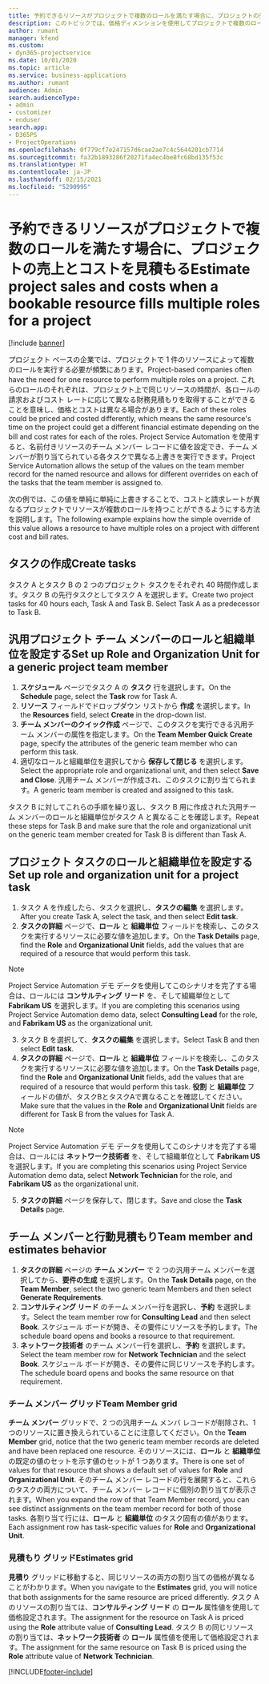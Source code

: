 ```yaml
---
title: 予約できるリソースがプロジェクトで複数のロールを満たす場合に、プロジェクトの売上とコストを見積もる
description: このトピックでは、価格ディメンションを使用してプロジェクトで複数のロールを満たすリソースの価格とコストをサポートできる方法に関する情報を提供します。
author: rumant
manager: kfend
ms.custom:
- dyn365-projectservice
ms.date: 10/01/2020
ms.topic: article
ms.service: business-applications
ms.author: rumant
audience: Admin
search.audienceType:
- admin
- customizer
- enduser
search.app:
- D365PS
- ProjectOperations
ms.openlocfilehash: 0f779cf7e247157d6cae2ae7c4c5644201cb7714
ms.sourcegitcommit: fa32b1893286f20271fa4ec4be8fc68bd135f53c
ms.translationtype: HT
ms.contentlocale: ja-JP
ms.lasthandoff: 02/15/2021
ms.locfileid: "5290995"
---
```

# <a name="estimate-project-sales-and-costs-when-a-bookable-resource-fills-multiple-roles-for-a-project"></a><span data-ttu-id="3115d-103">予約できるリソースがプロジェクトで複数のロールを満たす場合に、プロジェクトの売上とコストを見積もる</span><span class="sxs-lookup"><span data-stu-id="3115d-103">Estimate project sales and costs when a bookable resource fills multiple roles for a project</span></span> 

[!include [banner](../includes/psa-now-project-operations.md)]

<span data-ttu-id="3115d-104">プロジェクト ベースの企業では、プロジェクトで 1 件のリソースによって複数のロールを実行する必要が頻繁にあります。</span><span class="sxs-lookup"><span data-stu-id="3115d-104">Project-based companies often have the need for one resource to perform multiple roles on a project.</span></span> <span data-ttu-id="3115d-105">これらのロールのそれぞれは、プロジェクト上で同じリソースの時間が、各ロールの請求およびコスト レートに応じて異なる財務見積もりを取得することができることを意味し、価格とコストは異なる場合があります。</span><span class="sxs-lookup"><span data-stu-id="3115d-105">Each of these roles could be priced and costed differently, which means the same resource's time on the project could get a different financial estimate depending on the bill and cost rates for each of the roles.</span></span> <span data-ttu-id="3115d-106">Project Service Automation を使用すると、名前付きリソースのチーム メンバー レコードに値を設定でき、チーム メンバーが割り当てられている各タスクで異なる上書きを実行できます。</span><span class="sxs-lookup"><span data-stu-id="3115d-106">Project Service Automation allows the setup of the values on the team member record for the named resource and allows for different overrides on each of the tasks that the team member is assigned to.</span></span>

<span data-ttu-id="3115d-107">次の例では、この値を単純に単純に上書きすることで、コストと請求レートが異なるプロジェクトでリソースが複数のロールを持つことができるようにする方法を説明します。</span><span class="sxs-lookup"><span data-stu-id="3115d-107">The following example  explains how the simple override of this value allows a resource to have multiple roles on a project with different cost and bill rates.</span></span>

## <a name="create-tasks"></a><span data-ttu-id="3115d-108">タスクの作成</span><span class="sxs-lookup"><span data-stu-id="3115d-108">Create tasks</span></span>
<span data-ttu-id="3115d-109">タスク A とタスク B の 2 つのプロジェクト タスクをそれぞれ 40 時間作成します。タスク B の先行タスクとしてタスク A を選択します。</span><span class="sxs-lookup"><span data-stu-id="3115d-109">Create two project tasks for 40 hours each, Task A and Task B. Select Task A as a predecessor to Task B.</span></span>

## <a name="set-up-role-and-organization-unit-for-a-generic-project-team-member"></a><span data-ttu-id="3115d-110">汎用プロジェクト チーム メンバーのロールと組織単位を設定する</span><span class="sxs-lookup"><span data-stu-id="3115d-110">Set up Role and Organization Unit for a generic project team member</span></span>

1. <span data-ttu-id="3115d-111">**スケジュール** ページでタスク A の **タスク** 行を選択します。</span><span class="sxs-lookup"><span data-stu-id="3115d-111">On the **Schedule** page, select the **Task** row for Task A.</span></span> 
2. <span data-ttu-id="3115d-112">**リソース** フィールドでドロップダウン リストから **作成** を選択します。</span><span class="sxs-lookup"><span data-stu-id="3115d-112">In the **Resources** field, select **Create** in the drop-down list.</span></span>
3. <span data-ttu-id="3115d-113">**チーム メンバーのクイック作成** ページで、このタスクを実行できる汎用チーム メンバーの属性を指定します。</span><span class="sxs-lookup"><span data-stu-id="3115d-113">On the **Team Member Quick Create** page, specify the attributes of the generic team member who can perform this task.</span></span>
4. <span data-ttu-id="3115d-114">適切なロールと組織単位を選択してから **保存して閉じる** を選択します。</span><span class="sxs-lookup"><span data-stu-id="3115d-114">Select the appropriate role and organizational unit, and then select **Save and Close**.</span></span> <span data-ttu-id="3115d-115">汎用チーム メンバーが作成され、このタスクに割り当てられます。</span><span class="sxs-lookup"><span data-stu-id="3115d-115">A generic team member is created and assigned to this task.</span></span> 

<span data-ttu-id="3115d-116">タスク B に対してこれらの手順を繰り返し、タスク B 用に作成された汎用チーム メンバーのロールと組織単位がタスク A と異なることを確認します。</span><span class="sxs-lookup"><span data-stu-id="3115d-116">Repeat these steps for Task B and make sure that the role and organizational unit on the generic team member created for Task B is different than Task A.</span></span> 

## <a name="set-up-role-and-organization-unit-for-a-project-task"></a><span data-ttu-id="3115d-117">プロジェクト タスクのロールと組織単位を設定する</span><span class="sxs-lookup"><span data-stu-id="3115d-117">Set up role and organization unit for a project task</span></span>

1. <span data-ttu-id="3115d-118">タスク A を作成したら、タスクを選択し、**タスクの編集** を選択します。</span><span class="sxs-lookup"><span data-stu-id="3115d-118">After you create Task A, select the task, and then select **Edit task**.</span></span>
2. <span data-ttu-id="3115d-119">**タスクの詳細** ページで、**ロール** と **組織単位** フィールドを検索し、このタスクを実行するリソースに必要な値を追加します。</span><span class="sxs-lookup"><span data-stu-id="3115d-119">On the **Task Details** page, find the **Role** and **Organizational Unit** fields, add the values that are required of a resource that would perform this task.</span></span> 

  > [!NOTE]
  > <span data-ttu-id="3115d-120">Project Service Automation デモ データを使用してこのシナリオを完了する場合は、ロールには **コンサルティング リード** を、そして組織単位として **Fabrikam US** を選択します。</span><span class="sxs-lookup"><span data-stu-id="3115d-120">If you are completing this scenarios using Project Service Automation demo data, select **Consulting Lead** for the role, and **Fabrikam US** as the organizational unit.</span></span>

3. <span data-ttu-id="3115d-121">タスク B を選択して、**タスクの編集** を選択します。</span><span class="sxs-lookup"><span data-stu-id="3115d-121">Select Task B and then select **Edit task**.</span></span>
4. <span data-ttu-id="3115d-122">**タスクの詳細** ページで、**ロール** と **組織単位** フィールドを検索し、このタスクを実行するリソースに必要な値を追加します。</span><span class="sxs-lookup"><span data-stu-id="3115d-122">On the **Task Details** page, find the **Role** and **Organizational Unit** fields, add the values that are required of a resource that would perform this task.</span></span> <span data-ttu-id="3115d-123">**役割** と **組織単位** フィールドの値が、タスクBとタスクAで異なることを確認してください。</span><span class="sxs-lookup"><span data-stu-id="3115d-123">Make sure that the values in the **Role** and **Organizational Unit** fields are different for Task B from the values for Task A.</span></span> 

  > [!NOTE]
  > <span data-ttu-id="3115d-124">Project Service Automation デモ データを使用してこのシナリオを完了する場合は、ロールには **ネットワーク技術者** を、そして組織単位として **Fabrikam US** を選択します。</span><span class="sxs-lookup"><span data-stu-id="3115d-124">If you are completing this scenarios using Project Service Automation demo data, select **Network Technician** for the role, and **Fabrikam US** as the organizational unit.</span></span>

5. <span data-ttu-id="3115d-125">**タスクの詳細** ページを保存して、閉じます。</span><span class="sxs-lookup"><span data-stu-id="3115d-125">Save and close the **Task Details** page.</span></span> 

## <a name="team-member-and-estimates-behavior"></a><span data-ttu-id="3115d-126">チーム メンバーと行動見積もり</span><span class="sxs-lookup"><span data-stu-id="3115d-126">Team member and estimates behavior</span></span> 

1. <span data-ttu-id="3115d-127">**タスクの詳細** ページの **チーム メンバー** で 2 つの汎用チーム メンバーを選択してから、**要件の生成** を選択します。</span><span class="sxs-lookup"><span data-stu-id="3115d-127">On the **Task Details** page, on the **Team Member**, select the two generic team Members and then select **Generate Requirements**.</span></span> 
2. <span data-ttu-id="3115d-128">**コンサルティング リード** のチーム メンバー行を選択し、**予約** を選択します。</span><span class="sxs-lookup"><span data-stu-id="3115d-128">Select the team member row for **Consulting Lead** and then select **Book**.</span></span> <span data-ttu-id="3115d-129">スケジュール ボードが開き、その要件にリソースを予約します。</span><span class="sxs-lookup"><span data-stu-id="3115d-129">The schedule board opens and books a resource to that requirement.</span></span>
3. <span data-ttu-id="3115d-130">**ネットワーク技術者** のチーム メンバー行を選択し、**予約** を選択します。</span><span class="sxs-lookup"><span data-stu-id="3115d-130">Select the team member row for **Network Technician** and the select **Book**.</span></span> <span data-ttu-id="3115d-131">スケジュール ボードが開き、その要件に同じリソースを予約します。</span><span class="sxs-lookup"><span data-stu-id="3115d-131">The schedule board opens and books the same resource on that requirement.</span></span>

### <a name="team-member-grid"></a><span data-ttu-id="3115d-132">チーム メンバー グリッド</span><span class="sxs-lookup"><span data-stu-id="3115d-132">Team Member grid</span></span> 
<span data-ttu-id="3115d-133">**チーム メンバー** グリッドで、2 つの汎用チーム メンバ レコードが削除され、1 つのリソースに置き換えられていることに注意してください。</span><span class="sxs-lookup"><span data-stu-id="3115d-133">On the **Team Member** grid, notice that the two generic team member records are deleted and have been replaced one resource.</span></span> <span data-ttu-id="3115d-134">そのリソースには、**ロール** と **組織単位** の既定の値のセットを示す値のセットが 1 つあります。</span><span class="sxs-lookup"><span data-stu-id="3115d-134">There is one set of values for that resource that shows a default set of values for **Role** and **Organizational Unit**.</span></span>
<span data-ttu-id="3115d-135">そのチーム メンバー レコードの行を展開すると、これらのタスクの両方について、チーム メンバー レコードに個別の割り当てが表示されます。</span><span class="sxs-lookup"><span data-stu-id="3115d-135">When you expand the row of that Team Member record, you can see distinct assignments on the team member record for both of those tasks.</span></span> <span data-ttu-id="3115d-136">各割り当て行には、**ロール** と **組織単位** のタスク固有の値があります。</span><span class="sxs-lookup"><span data-stu-id="3115d-136">Each assignment row has task-specific values for **Role** and **Organizational Unit**.</span></span> 

### <a name="estimates-grid"></a><span data-ttu-id="3115d-137">見積もり グリッド</span><span class="sxs-lookup"><span data-stu-id="3115d-137">Estimates grid</span></span> 
<span data-ttu-id="3115d-138">**見積り** グリッドに移動すると、同じリソースの両方の割り当ての価格が異なることがわかります。</span><span class="sxs-lookup"><span data-stu-id="3115d-138">When you navigate to the **Estimates** grid, you will notice that both assignments for the same resource are priced differently.</span></span>
<span data-ttu-id="3115d-139">タスク A のリソースの割り当ては、**コンサルティング リード** の **ロール** 属性値を使用して価格設定されます。</span><span class="sxs-lookup"><span data-stu-id="3115d-139">The assignment for the resource on Task A is priced using the **Role** attribute value of **Consulting Lead**.</span></span> <span data-ttu-id="3115d-140">タスク B の同じリソースの割り当ては、**ネットワーク技術者** の **ロール** 属性値を使用して価格設定されます。</span><span class="sxs-lookup"><span data-stu-id="3115d-140">The assignment for the same resource on Task B is priced using the **Role** attribute value of **Network Technician**.</span></span>



[!INCLUDE[footer-include](../includes/footer-banner.md)]
